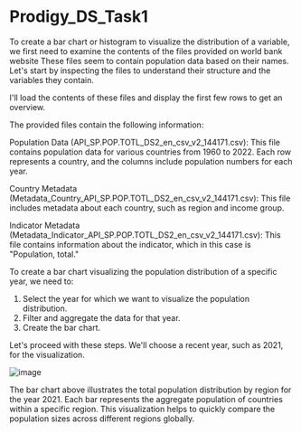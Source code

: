 # Prodigy_DS_Task1

To create a bar chart or histogram to visualize the distribution of a variable, we first need to examine the contents of the files provided on world bank website 
These files seem to contain population data based on their names. 
Let's start by inspecting the files to understand their structure and the variables they contain.

I'll load the contents of these files and display the first few rows to get an overview.

The provided files contain the following information:

Population Data (API_SP.POP.TOTL_DS2_en_csv_v2_144171.csv): This file contains population data for various countries from 1960 to 2022. Each row represents a country, and the columns include population numbers for each year.

Country Metadata (Metadata_Country_API_SP.POP.TOTL_DS2_en_csv_v2_144171.csv): This file includes metadata about each country, such as region and income group.

Indicator Metadata (Metadata_Indicator_API_SP.POP.TOTL_DS2_en_csv_v2_144171.csv): This file contains information about the indicator, which in this case is "Population, total."

To create a bar chart visualizing the population distribution of a specific year, we need to:

1) Select the year for which we want to visualize the population distribution.
2) Filter and aggregate the data for that year.
3) Create the bar chart.

Let's proceed with these steps. We'll choose a recent year, such as 2021, for the visualization. ​​

![image](https://github.com/Hmg72/Prodigy_Task1/assets/102943824/0473a2fa-4594-41d9-b61d-de9d72fc9b5f)

The bar chart above illustrates the total population distribution by region for the year 2021. 
Each bar represents the aggregate population of countries within a specific region. 
This visualization helps to quickly compare the population sizes across different regions globally.
